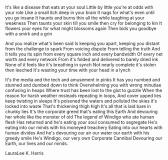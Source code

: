 It's like a disease that eats at your soul
Little by little you're at odds with your role
Like a small itch deep in your brain
It nags for what's even until you go insane
It haunts and burns thin all the while laughing at your weakness
Then taunts your skin till you smile then cry for belonging to kin
It flowers your eyes for what might blossoms again
Then bids you goodbye with a smirk and a grin
 
And you realize what's been said
Is keeping you apart, keeping you distant from the challenge to spark
From voicing dispute
From telling the truth
And it tells you its spin from every square inch and every bandwidth
Of every net worth and every network
From it's folded and delivered to barely dried ink
None of it feels like it's breathing in synch 
Not nearly complete it's stolen then leeched
It's wasting your time with your head in a lynch
 
It's the media and the tech and amusement in pinks
It has you numbed and stunned and dumbed down to think
Overwhelming you with wrong minutiae confusing in heaps
Where trust has been lost to the glut to guzzle
When the reason for harsh weather misleads repeating in loops,
And cover upped lies keep twisting in sleeps
It's poisoned the waters and polluted the skies it's locked into waste
That's thickening thigh high
It's all that is laid bare in chunky lies
It's the corporate greed that's eating this Earth
And devouring her whole like the monster of old
The legend of Windigo who ate human flesh
Has returned and he's eating your soul consumed to segregate
He's eating into our minds with his moneyed treachery
Eating into our hearts with human divides
And he's devouring our air our water our earth with his greedy smile
He's Windigo, our very own Corporate Cannibal
Devouring our Earth, our lives and our minds.

LauraLee K. Harris